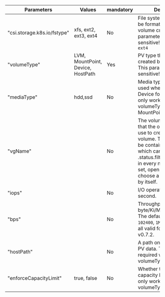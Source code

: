 | Parameters                  | Values                            | mandatory  | Description                                                                                                                                                                                                                                                        |
|-----------------------------|-----------------------------------|------------|--------------------------------------------------------------------------------------------------------------------------------------------------------------------------------------------------------------------------------------------------------------------|
| "csi.storage.k8s.io/fstype" | xfs, ext2, ext3, ext4             | No         | File system type that will be formatted during volume creation. This parameter is case sensitive! Default value is `ext4`                                                                                                                                          |
| "volumeType"                | LVM, MountPoint, Device, HostPath | Yes        | PV type that will be created by Open-Local. This parameter is case sensitive!                                                                                                                                                                                      |
| "mediaType"                 | hdd,ssd                           | No         | Media type that will be used when allocate Device for PV. The param only works when volumeType is MountPoint or Device.                                                                                                                                            |
| "vgName"                    |                                   | No         | The volume group name that the open-local will use to create the logical volume. This name must be contained in vg list, which can be found in .status.filteredStorageInfo in every   nls. If no value is set, open-local will choose a vg from vg list by itself. |
| "iops"                      |                                   | No         | I/O operations per second.                                                                                                                                                                                                                                         |
| "bps"                       |                                   | No         | Throughput in byte/Ki/Mi/Gi per second The default unit is `byte`, `102400`, `1Mi`, `100Mi`, `1Gi` are all valid format since v0.7.2.                                                                                                                              |
| "hostPath"                  |                                   | No         | A path on host for storing PV data. The param is required when volumeType is HostPath.                                                                                                                                                                             |
| "enforceCapacityLimit"      | true, false                       | No         | Whether to enforce the capacity limit. The param only works when volumeType is HostPath.                                                                                                                                                                           |